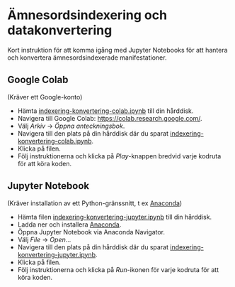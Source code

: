 # Ämnesordsindexering och datakonvertering

Kort instruktion för att komma igång med Jupyter Notebooks för att hantera och konvertera ämnesordsindexerade manifestationer.

## Google Colab

(Kräver ett Google-konto)

* Hämta [indexering-konvertering-colab.ipynb](indexering-konvertering-colab.ipynb) till din hårddisk.
* Navigera till Google Colab: https://colab.research.google.com/.
* Välj *Arkiv* -> *Öppna anteckningsbok*.
* Navigera till den plats på din hårddisk där du sparat [indexering-konvertering-colab.ipynb](indexering-konvertering-colab.ipynb).
* Klicka på filen.
* Följ instruktionerna och klicka på *Play*-knappen bredvid varje kodruta för att köra koden.

## Jupyter Notebook

(Kräver installation av ett Python-gränssnitt, t ex [Anaconda](https://www.anaconda.com/))

* Hämta filen [indexering-konvertering-jupyter.ipynb](indexering-konvertering-jupyter.ipynb) till din hårddisk.
* Ladda ner och installera [Anaconda](https://www.anaconda.com/).
* Öppna Jupyter Notebook via Anaconda Navigator.
* Välj *File* -> *Open*...
* Navigera till den plats på din hårddisk där du sparat [indexering-konvertering-jupyter.ipynb](indexering-konvertering-jupyter.ipynb).
* Klicka på filen.
* Följ instruktionerna och klicka på *Run*-ikonen för varje kodruta för att köra koden.

